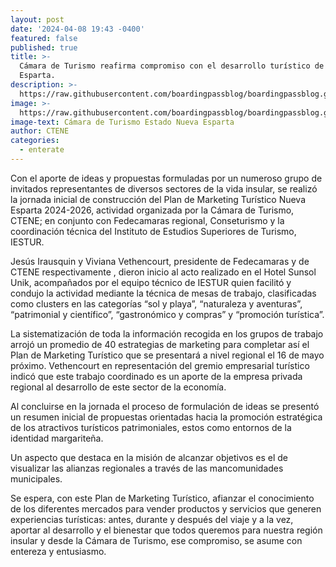 ```yaml
---
layout: post
date: '2024-04-08 19:43 -0400'
featured: false
published: true
title: >-
  Cámara de Turismo reafirma compromiso con el desarrollo turístico de Nueva
  Esparta.
description: >-
  https://raw.githubusercontent.com/boardingpassblog/boardingpassblog.github.io/main/assets/images/CTENE.jpg
image: >-
  https://raw.githubusercontent.com/boardingpassblog/boardingpassblog.github.io/main/assets/images/CTENE.jpg
image-text: Cámara de Turismo Estado Nueva Esparta
author: CTENE
categories:
  - enterate
---
```

Con el aporte de ideas y propuestas formuladas por un numeroso grupo de invitados representantes de diversos sectores de la vida insular, se realizó la jornada inicial de construcción del Plan de Marketing Turístico Nueva Esparta 2024-2026, actividad organizada por la Cámara de Turismo, CTENE; en conjunto con Fedecamaras regional, Conseturismo y la coordinación técnica del Instituto de Estudios Superiores de Turismo, IESTUR.

Jesús Irausquin y Viviana Vethencourt, presidente de Fedecamaras y de CTENE respectivamente , dieron inicio al acto realizado en el Hotel Sunsol Unik, acompañados por el equipo técnico de IESTUR quien facilitó y condujo la actividad mediante la técnica de mesas de trabajo, clasificadas como clusters en las categorías “sol y playa”, “naturaleza y aventuras”, “patrimonial y científico”, “gastronómico y compras” y “promoción turística”.

La sistematización de toda la información recogida en los grupos de trabajo arrojó un promedio de 40 estrategias de marketing para completar así el Plan de Marketing Turístico que se presentará a nivel regional el 16 de mayo próximo. Vethencourt en representación del gremio empresarial turístico indicó que este trabajo coordinado es un aporte de la empresa privada regional al desarrollo de este sector de la economía.

Al concluirse en la jornada el proceso de formulación de ideas se presentó un resumen inicial de propuestas orientadas hacia la promoción estratégica de los atractivos turísticos patrimoniales, estos como entornos de la identidad margariteña.

Un aspecto que destaca en la misión de alcanzar objetivos es el de visualizar las alianzas regionales a través de las mancomunidades municipales.

Se espera, con este Plan de Marketing Turístico, afianzar el conocimiento de los diferentes mercados para vender productos y servicios que generen experiencias turísticas: antes, durante y después del viaje y a la vez, aportar al desarrollo y el bienestar que todos queremos para nuestra región insular y desde la Cámara de Turismo, ese compromiso, se asume con entereza y entusiasmo.

